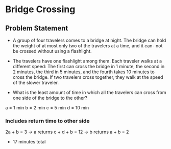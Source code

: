 # Bridge Crossing

## Problem Statement
- A group of four travelers comes to a bridge at night. The bridge can hold the weight of at most only two of the travelers at a time, and it can- not be crossed without using a flashlight.

- The travelers have one flashlight among them. Each traveler walks at a different speed: The first can cross the bridge in 1 minute, the second in 2 minutes, the third in 5 minutes, and the fourth takes 10 minutes to cross the bridge. If two travelers cross together, they walk at the speed of the slower traveler.

- What is the least amount of time in which all the travelers can cross from one side of the bridge to the other?

a = 1 min
b = 2 min 
c = 5 min
d = 10 min

### Includes return time to other side
2a + b = 3 -> a returns
c + d + b = 12 -> b returns
a + b = 2

- 17 minutes total
